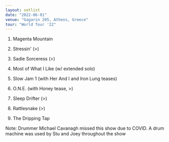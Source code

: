 ```yaml
---
layout: setlist
date: "2022-06-01"
venue: "Gagarin 205, Athens, Greece"
tour: "World Tour '22"
---
```



 1. Magenta Mountain

 2. Stressin'
    (>)

 3. Sadie Sorceress
    (>)

 4. Most of What I Like
    (w/ extended solo)

 5. Slow Jam 1
    (with Her And I and Iron Lung teases)

 6. O.N.E.
    (with Honey tease, >)

 7. Sleep Drifter
    (>)

 8. Rattlesnake
    (>)

 9. The Dripping Tap


Note: Drummer Michael Cavanagh missed this show due to COVID. A drum
machine was used by Stu and Joey throughout the show
